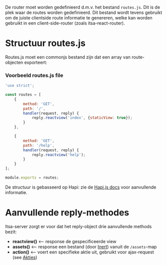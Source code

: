De router moet worden gedefinieerd d.m.v. het bestand `routes.js`. Dit is de plek waar de routes worden gedefinieerd. Dit bestand wordt tevens gebruikt om de juiste clientside route informatie te genereren, welke kan worden gebruikt in een client-side-router (zoals itsa-react-router).

# Structuur routes.js

Routes.js moet een commonjs bestand zijn dat een array van route-objecten exporteert:

### Voorbeeld routes.js file
```js
'use strict';

const routes = [
    {
        method: 'GET',
        path: '/',
        handler(request, reply) {
            reply.reactview('index', {staticView: true});
        }
    },

    {
        method: 'GET',
        path: '/help',
        handler(request, reply) {
            reply.reactview('help');
        }
    }
];

module.exports = routes;
```

De structuur is gebasseerd op Hapi: zie de [Hapi.js docs](http://hapijs.com) voor aanvullende informatie.

# Aanvullende reply-methodes

Itsa-server zorgt er voor dat het reply-object drie aanvullende methods bezit:

* **reactview()** <-- response de gespecificeerde view
* **assets()** <-- response een bestand (door [Inert](https://github.com/hapijs/inert)) vanuit de `/assets`-map
* **action()** <-- voert een specifieke aktie uit, gebruikt voor ajax-request (see [Akties](/actions))